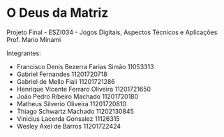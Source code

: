 # O Deus da Matriz

Projeto Final - ESZI034 - Jogos Digitais, Aspectos Técnicos e Aplicações
Prof. Mario Minami

Integrantes:
- Francisco Denis Bezerra Farias Simão  11053313
- Gabriel Fernandes                     11201720718
- Gabriel de Mello Fiali                11201721286
- Henrique Vicente Ferraro Oliveira     11201721650
- João Pedro Ribeiro Machado            11201720180
- Matheus Silverio Oliveira             11201720810
- Thiago Schwartz Machado               11202130845
- Vinicius Lacerda Gonsalez             11126315
- Wesley Axel de Barros                 11201722424